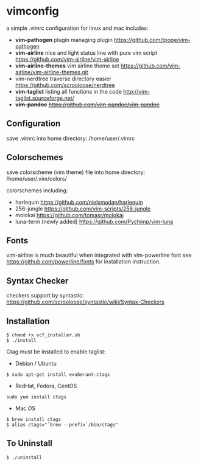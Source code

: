 # vimconfig
a simple .vimrc configuration for linux and mac includes:
* **vim-pathogen** plugin managing plugin
    https://github.com/tpope/vim-pathogen
* **vim-airline** nice and light status line with pure vim script
    https://github.com/vim-airline/vim-airline
* **vim-airline-themes** vim airline theme set
    https://github.com/vim-airline/vim-airline-themes.git
* vim-nerdtree traverse directory easier
    https://github.com/scrooloose/nerdtree
* **vim-taglist** listing all functions in the code
    http://vim-taglist.sourceforge.net/
* ~~**vim-pandoc**~~
    ~~https://github.com/vim-pandoc/vim-pandoc~~

Configuration
-------------
save .vimrc into home directory: /home/user/.vimrc

Colorschemes
------------
save colorscheme (vim theme) file into home directory: /home/user/.vim/colors/

colorschemes including:
* harlequin https://github.com/nielsmadan/harlequin
* 256-jungle https://github.com/vim-scripts/256-jungle
* molokai https://github.com/tomasr/molokai
* luna-term (newly added) https://github.com/Pychimp/vim-luna

Fonts
-----
vim-airline is much beautiful when integrated with vim-powerline font
see https://github.com/powerline/fonts for installation instruction.

Syntax Checker
--------------
checkers support by syntastic:
https://github.com/scrooloose/syntastic/wiki/Syntax-Checkers


Installation
------------
```shell
$ chmod +x vcf_installer.sh
$ ./install
```

Ctag must be installed to enable taglist:
* Debian / Ubuntu
```shell
$ sudo apt-get install exuberant-ctags
```
* RedHat, Fedora, CentOS
```shell
sudo yum install ctags
```
* Mac OS
```shell
$ brew install ctags
$ alias ctags="`brew --prefix`/bin/ctags"
```

To Uninstall
------------
```shell
$ ./uninstall
```
